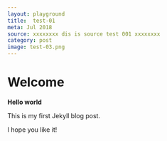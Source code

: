 ```yaml
---
layout: playground
title:  test-01
meta: Jul 2018
source: xxxxxxxx dis is source test 001 xxxxxxxx
category: post
image: test-03.png
---
```


# Welcome

**Hello world**

This is my first Jekyll blog post.

I hope you like it!

    

